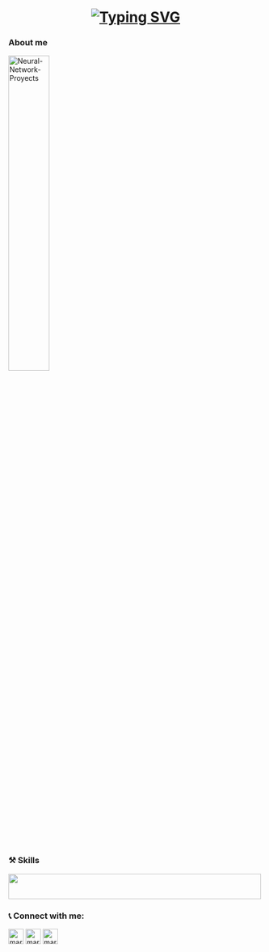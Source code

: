 
<h1 align="center">
    <a href="https://git.io/typing-svg"><img src="https://readme-typing-svg.herokuapp.com?font=Righteous&size=35&duration=3000&pause=500&color=238D42&center=true&vCenter=true&random=false&width=435&lines=Hi+There!+%F0%9F%91%8B;I'm+Gaston+Francois!" alt="Typing SVG" />
    </a>
</h1>

### About me

<p align="left">
    <a href="https://github.com/matifrancois/Neural_Networks"><img width="40%" src="https://github-readme-stats.vercel.app/api/pin/?username=gastonfrancois&repo=pepe&theme=dark&icon_color=FFFFFF&hide_border=true" alt="Neural-Network-Proyects"></a>
</p>


### ⚒️ Skills
<p >
  <a>
    <img width="500" height="50" src="https://skillicons.dev/icons?i=python,java,c,docker,js,react,postgres,mongodb,git,latex,nodejs,obsidian,tensorflow,ubuntu" />
  </a>
</p>

### 📞 Connect with me:
<p align="left">
    <a href="https://www.linkedin.com/in/gastonfrancois" target="blank"><img align="center" src="https://raw.githubusercontent.com/rahuldkjain/github-profile-readme-generator/master/src/images/icons/Social/linked-in-alt.svg" alt="marcosdedeu" height="30" width="30" /></a>
    <a href="https://www.instagram.com/gaston_francois" target="blank"><img align="center" src="https://raw.githubusercontent.com/rahuldkjain/github-profile-readme-generator/master/src/images/icons/Social/instagram.svg" alt="marcosdedeu" height="30" width="30" /></a>
    <a href="https://github.com/francoisgaston" target="blank"><img align="center" src="https://raw.githubusercontent.com/rahuldkjain/github-profile-readme-generator/master/src/images/icons/Social/github.svg" alt="marcosdedeu" height="30" width="30" /></a>
  </p>

